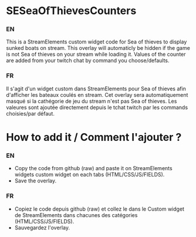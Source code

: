 # SESeaOfThievesCounters
### EN
This is a StreamElements custom widget code for Sea of thieves to display sunked boats on stream.
This overlay will automaticly be hidden if the game is not Sea of thieves on your stream while loading it.
Values of the counter are added from your twitch chat by command you choose/defaults.
### FR
Il s'agit d'un widget custom dans StreamElements pour Sea of thieves afin d'afficher les bateaux coulés en stream.
Cet overlay sera automatiquement masqué si la cathégorie de jeu du stream n'est pas Sea of thieves.
Les valeures sont ajoutée directement depuis le tchat twitch par les commands choisies/par défaut.

# How to add it / Comment l'ajouter ?
### EN
- Copy the code from github (raw) and paste it on StreamElements widgets custom widget on each tabs (HTML/CSS/JS/FIELDS).
- Save the overlay.
### FR
- Copiez le code depuis github (raw) et collez le dans le Custom widget de StreamElements dans chacunes des catégories (HTML/CSS/JS/FIELDS).
- Sauvegardez l'overlay.
